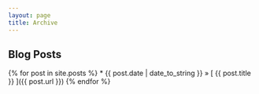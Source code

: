 ```yaml
---
layout: page
title: Archive
---
```


## Blog Posts

<div class="main-content">
{% for post in site.posts %}
  * {{ post.date | date_to_string }} &raquo; [ {{ post.title }} ]({{ post.url }})
{% endfor %}
</div>